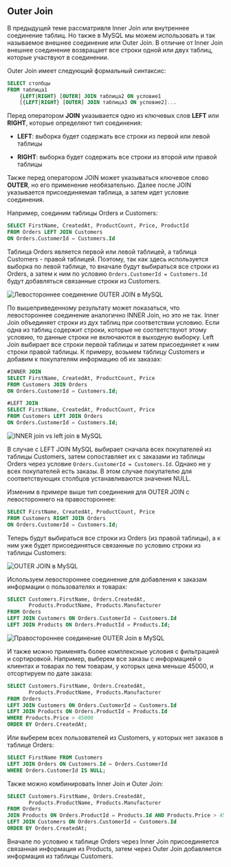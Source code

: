 ## Outer Join

В предыдущей теме рассматривля Inner Join или внутреннее соединение таблиц. Но также в MySQL мы можем использовать и так называемое 
внешнее соединение или Outer Join. В отличие от Inner Join внешнее соединение возвращает все строки одной или двух таблиц, которые участвуют в 
соединении.

Outer Join имеет следующий формальный синтаксис:

```sql
SELECT столбцы
FROM таблица1
    {LEFT|RIGHT} [OUTER] JOIN таблица2 ON условие1
    [{LEFT|RIGHT} [OUTER] JOIN таблица3 ON условие2]...
```

Перед оператором **JOIN** указывается одно из ключевых слов **LEFT** или 
**RIGHT**, которые определяют тип соединения:

- **LEFT**: выборка будет содержать все строки из первой или левой таблицы

- **RIGHT**: выборка будет содержать все строки из второй или правой таблицы

Также перед оператором JOIN может указываться ключевое слово **OUTER**, но его применение необязательно. 
 Далее после JOIN указывается присоединяемая таблица, а затем идет условие соединения.

Например, соединим таблицы Orders и Customers:

```sql
SELECT FirstName, CreatedAt, ProductCount, Price, ProductId 
FROM Orders LEFT JOIN Customers 
ON Orders.CustomerId = Customers.Id
```

Таблица Orders является первой или левой таблицей, а таблица Customers - правой таблицей. Поэтому, так как здесь используется 
выборка по левой таблице, то вначале будут выбираться все строки из Orders, а затем к ним по условию `Orders.CustomerId = Customers.Id` будут 
добавляться связанные строки из Customers.

![Левостороннее соединение OUTER JOIN в MySQL](https://metanit.com/sql/mysql/pics/7.6.png)

По вышеприведенному результату может показаться, что левостороннее соединение аналогично INNER Join, но это не так. 
Inner Join объединяет строки из дух таблиц при соответствии условию. Если одна из таблиц содержит строки, которые не соответствуют этому условию, то данные строки 
не включаются в выходную выборку. Left Join выбирает все строки первой таблицы и затем присоединяет к ним строки правой таблицы. К примеру, возьмем таблицу Customers и добавим к покупателям информацию об их заказах:

```sql
#INNER JOIN
SELECT FirstName, CreatedAt, ProductCount, Price 
FROM Customers JOIN Orders 
ON Orders.CustomerId = Customers.Id;

#LEFT JOIN
SELECT FirstName, CreatedAt, ProductCount, Price 
FROM Customers LEFT JOIN Orders 
ON Orders.CustomerId = Customers.Id;
```

![INNER join vs left join в MySQL](https://metanit.com/sql/mysql/pics/7.7.png)

В случае с LEFT JOIN MySQL выбирает сначала всех покупателей из таблицы Customers, затем сопоставляет их с заказами из таблицы Orders через 
условие `Orders.CustomerId = Customers.Id`. Однако не у всех покупателей есть заказы. В этом случае покупателю для соответствующих столбцов 
устанавливаются значения NULL.

Изменим в примере выше тип соединения для OUTER JOIN с левостороннего на правостороннее:

```sql
SELECT FirstName, CreatedAt, ProductCount, Price 
FROM Customers RIGHT JOIN Orders 
ON Orders.CustomerId = Customers.Id;
```

Теперь будут выбираться все строки из Orders (из правой таблицы), а к ним уже будет присоединяться связанные по условию строки из таблицы Customers:

![OUTER JOIN в MySQL](https://metanit.com/sql/mysql/pics/7.8.png)

Используем левостороннее соединение для добавления к заказам информации о пользователях и товарах:

```sql
SELECT Customers.FirstName, Orders.CreatedAt, 
       Products.ProductName, Products.Manufacturer
FROM Orders 
LEFT JOIN Customers ON Orders.CustomerId = Customers.Id
LEFT JOIN Products ON Orders.ProductId = Products.Id;
```

![Правостороннее соединение OUTER Join в MySQL](https://metanit.com/sql/mysql/pics/7.9.png)

И также можно применять более комплексные условия с фильтрацией и сортировкой. Например, выберем все заказы с информацией о клиентах и товарах по тем товарам, 
у которых цена меньше 45000, и отсортируем по дате заказа:

```sql
SELECT Customers.FirstName, Orders.CreatedAt, 
       Products.ProductName, Products.Manufacturer
FROM Orders 
LEFT JOIN Customers ON Orders.CustomerId = Customers.Id
LEFT JOIN Products ON Orders.ProductId = Products.Id
WHERE Products.Price > 45000
ORDER BY Orders.CreatedAt;
```

Или выберем всех пользователей из Customers, у которых нет заказов в таблице Orders:

```sql
SELECT FirstName FROM Customers
LEFT JOIN Orders ON Customers.Id = Orders.CustomerId
WHERE Orders.CustomerId IS NULL;
```

Также можно комбинировать Inner Join и Outer Join:

```sql
SELECT Customers.FirstName, Orders.CreatedAt, 
       Products.ProductName, Products.Manufacturer
FROM Orders 
JOIN Products ON Orders.ProductId = Products.Id AND Products.Price > 45000
LEFT JOIN Customers ON Orders.CustomerId = Customers.Id
ORDER BY Orders.CreatedAt;
```

Вначале по условию к таблице Orders через Inner Join присоединяется связанная информация из Products, затем через Outer Join 
добавляется информация из таблицы Customers.

